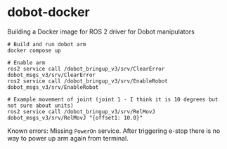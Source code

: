 # dobot-docker
Building a Docker image for ROS 2 driver for Dobot manipulators

```
# Build and run dobot arm
docker compose up

# Enable arm
ros2 service call /dobot_bringup_v3/srv/ClearError dobot_msgs_v3/srv/ClearError
ros2 service call /dobot_bringup_v3/srv/EnableRobot dobot_msgs_v3/srv/EnableRobot

# Example movement of joint (joint 1 - I think it is 10 degrees but not sure about units)
ros2 service call /dobot_bringup_v3/srv/RelMovJ dobot_msgs_v3/srv/RelMovJ "{offset1: 10.0}"
```

Known errors:
Missing `PowerOn` service. After triggering e-stop there is no way to power up arm again from terminal.